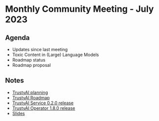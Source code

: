 # Monthly Community Meeting - July 2023

## Agenda

- Updates since last meeting
- Toxic Content in (Large) Language Models
- Roadmap status
- Roadmap proposal

## Notes

- [TrustyAI planning](https://github.com/orgs/trustyai-explainability/projects/12)
- [TrustyAI Roadmap](https://github.com/orgs/trustyai-explainability/projects/10)
- [TrustyAI Service 0.2.0 release](https://github.com/trustyai-explainability/trustyai-explainability/releases/tag/v0.2.0)
- [TrustyAI Operator 1.8.0 release](https://github.com/trustyai-explainability/trustyai-service-operator/releases/tag/v1.8.0)
- [Slides](2023-07-slides.pdf)